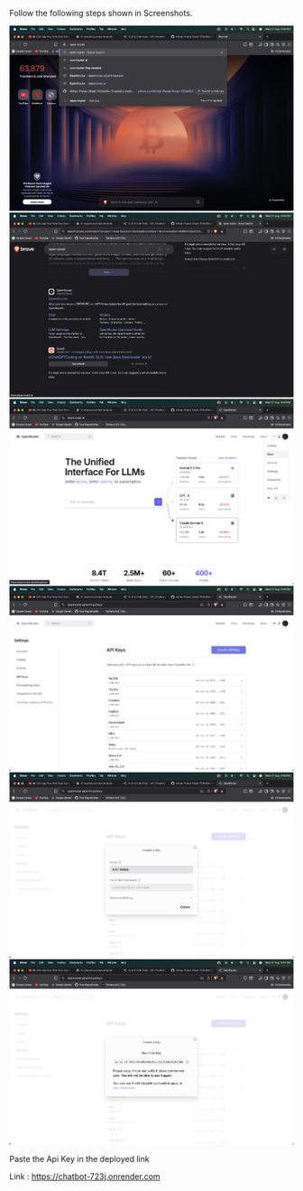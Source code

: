 
Follow the following steps shown in Screenshots.

![A screenshot of the step_1](images/1.png)
![A screenshot of the step_2](images/2.png)
![A screenshot of the step_3](images/3.png)
![A screenshot of the step_4](images/4.png)
![A screenshot of the step_5](images/5.png)
![A screenshot of the step_6](images/6.png)

Paste the Api Key in the deployed link 

Link : https://chatbot-723j.onrender.com
